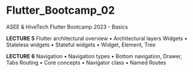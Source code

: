 # Flutter_Bootcamp_02
 ASEE & HiveTech Flutter Bootcamp 2023 - Basics

<b>LECTURE 5</b>
Flutter architectural overview
• Architectural layers
Widgets
• Stateless widgets
• Stateful widgets
• Widget, Element, Tree

<b>LECTURE 6</b>
Navigation
• Navigation types
• Bottom navigation, Drawer, Tabs
Routing
• Core concepts
• Navigator class
• Named Routes
